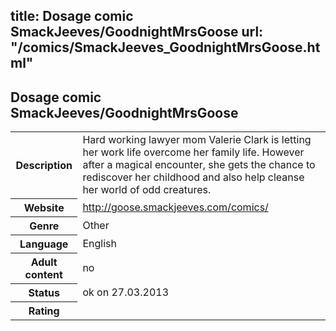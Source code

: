 title: Dosage comic SmackJeeves/GoodnightMrsGoose
url: "/comics/SmackJeeves_GoodnightMrsGoose.html"
---
Dosage comic SmackJeeves/GoodnightMrsGoose
-----------------------------------------

<table class="comicinfo">
<tr>
<th>Description</th><td>Hard working lawyer mom Valerie Clark is letting her work life overcome her family life. However after a magical encounter, she gets the chance to rediscover her childhood and also help cleanse her world of odd creatures.</td>
</tr>
<tr>
<th>Website</th><td><a href="http://goose.smackjeeves.com/comics/">http://goose.smackjeeves.com/comics/</a></td>
</tr>
<tr>
<th>Genre</th><td>Other</td>
</tr>
<tr>
<th>Language</th><td>English</td>
</tr>
<tr>
<th>Adult content</th><td>no</td>
</tr>
<tr>
<th>Status</th><td>ok on 27.03.2013</td>
</tr>
<tr>
<th>Rating</th><td><div class="g-plusone" data-size="standard" data-annotation="bubble"
 data-href="http://goose.smackjeeves.com/comics/"></div></td>
</tr>
</table>
<script type="text/javascript">
  (function() {
    var po = document.createElement('script'); po.type = 'text/javascript'; po.async = true;
    po.src = 'https://apis.google.com/js/plusone.js';
    var s = document.getElementsByTagName('script')[0]; s.parentNode.insertBefore(po, s);
  })();
</script>
